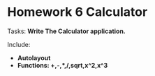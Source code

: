 # Homework 6 Calculator

Tasks:
**Write The Calculator application.**

Include:
* **Autolayout**
* **Functions: +,-,*,/,sqrt,x^2,x^3**






